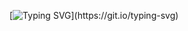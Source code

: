 [![Typing SVG](https://readme-typing-svg.herokuapp.com?font=Fira+Code&weight=600&duration=4500&pause=1000&color=1F6FEB&width=435&lines=Hello+my+name+is+Peter!+;Glad+To+See+You+on+my+page!)](https://git.io/typing-svg)
